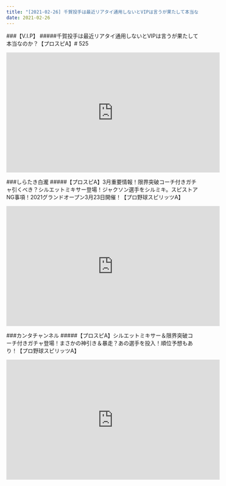 ```yaml
---
title: "[2021-02-26] 千賀投手は最近リアタイ通用しないとVIPは言うが果たして本当なのか？【プロスピA】# 525 他"
date: 2021-02-26
---
```

###【V.I.P】
#####千賀投手は最近リアタイ通用しないとVIPは言うが果たして本当なのか？【プロスピA】# 525
<iframe width="560" height="315" src="https://www.youtube.com/embed/rGaMo1ZLiH0" frameborder="0" allow="accelerometer; autoplay; clipboard-write; encrypted-media; gyroscope; picture-in-picture" allowfullscreen></iframe>

###しらたき白瀧
#####【プロスピA】3月重要情報！限界突破コーチ付きガチャ引くべき？シルエットミキサー登場！ジャクソン選手をシルミキ。スピストアNG事項！2021グランドオープン3月23日開催！【プロ野球スピリッツA】
<iframe width="560" height="315" src="https://www.youtube.com/embed/iwkgx5XRXoE" frameborder="0" allow="accelerometer; autoplay; clipboard-write; encrypted-media; gyroscope; picture-in-picture" allowfullscreen></iframe>

###カンタチャンネル
#####【プロスピA】シルエットミキサー＆限界突破コーチ付きガチャ登場！まさかの神引き＆暴走？あの選手を投入！順位予想もあり！【プロ野球スピリッツA】
<iframe width="560" height="315" src="https://www.youtube.com/embed/_WbeuAQUsKw" frameborder="0" allow="accelerometer; autoplay; clipboard-write; encrypted-media; gyroscope; picture-in-picture" allowfullscreen></iframe>

